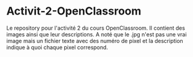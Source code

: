 # Activit-2-OpenClassroom
Le repository pour l'activité 2 du cours OpenClassroom. Il contient des images ainsi que leur descriptions.
A noté que le .jpg n'est pas une vrai image mais un fichier texte avec des numéro de pixel et la description indique à quoi chaque pixel correspond.
